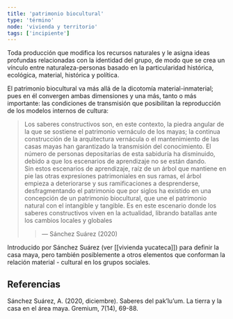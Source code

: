 ```yaml
---
title: 'patrimonio biocultural'
type: 'término'
node: 'vivienda y territorio'
tags: ['incipiente']
---
```


Toda producción que modifica los recursos naturales y le asigna ideas profundas relacionadas con la identidad del grupo, de modo que se crea un vínculo entre naturaleza-personas basado en la particularidad histórica, ecológica, material, histórica y política.

El patrimonio biocultural va más allá de la dicotomía material-inmaterial; pues en él convergen ambas dimensiones y una más, tanto o más importante: las condiciones de transmisión que posibilitan la reproducción de los modelos internos de cultura:

>Los saberes constructivos son, en este contexto, la piedra angular de la que se sostiene el patrimonio vernáculo de los mayas; la continua construcción de la arquitectura vernácula o el mantenimiento de las casas mayas han garantizado la transmisión del conocimiento. El número de personas depositarias de esta sabiduría ha disminuido, debido a que los escenarios de aprendizaje no se están dando.  
>Sin estos escenarios de aprendizaje, raíz de un árbol que mantiene en pie las otras expresiones patrimoniales en sus ramas, el árbol empieza a deteriorarse y sus ramificaciones a desprenderse, desfragmentando el patrimonio que por siglos ha existido en una concepción de un patrimonio biocultural, que une el patrimonio natural con el intangible y tangible. Es en este escenario donde los saberes constructivos viven en la actualidad, librando batallas ante los cambios locales y globales
>>— Sánchez Suárez (2020)

Introducido por Sánchez Suárez (ver [[vivienda yucateca]]) para definir la casa maya, pero también posiblemente a otros elementos que conforman la relación material - cultural en los grupos sociales.

## Referencias

Sánchez Suárez, A. (2020, diciembre). Saberes del pak’lu’um. La tierra y la casa en el área maya. Gremium, 7(14), 69-88.